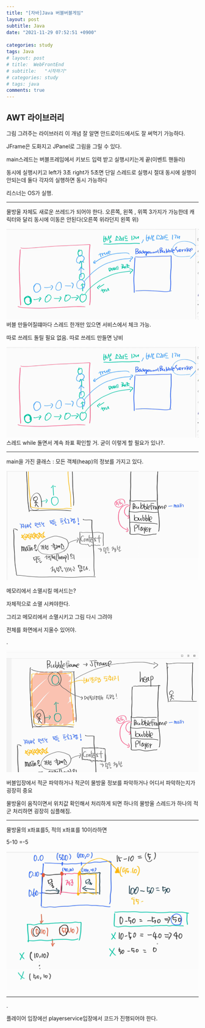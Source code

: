 ```yaml
---
title: "[자바]Java 버블버블게임"
layout: post
subtitle: Java
date: "2021-11-29 07:52:51 +0900"

categories: study
tags: Java
# layout: post
# title:  WebFrontEnd
# subtitle:   "시작하기"
# categories: study
# tags: java
comments: true
---
```


## AWT 라이브러리

그림 그려주는 라이브러리
이 개념 잘 알면 안드로이드에서도 잘 써먹기 가능하다.

JFrame은 도화지고
JPanel로 그림을 그릴 수 있다.


main스레드는 버블프레임에서 키보드 입력 받고 실행시키는게 끝(이벤트 핸들러)

동시에 실행시키고 left가 3초 right가 5초면 단일 스레드로 실행시 절대 동시에 실행이 안되는데 둘다 각자의 실행하면 동시 가능하다

리스너는 OS가 실행.

---


물방울 자체도 새로운 쓰레드가 되어야 한다.
오른쪽, 왼쪽 , 위쪽 3가지가 가능한데
캐릭터와 달리 동시에 이동은 안된다(오른쪽 위라던지 왼쪽 위)

![20211217_232055](/assets/20211217_232055.png)
버블 만들어질떄마다 스레드 한개만 있으면 서비스에서 체크 가능.

따로 쓰레드 돌릴 필요 없음.
따로 쓰레드 만들면 낭비

![20211217_232055](/assets/20211217_232055_sa8a73bh6.png)
스레드 while 돌면서 계속 좌표 확인할 거.
굳이 이렇게 할 필요가 있나?.

----
main을 가진 클래스 : 모든 객체(heap)의 정보를 가지고 있다.


![20211218_105612](/assets/20211218_105612.png)


메모리에서 소멸시킬 메서드는?

자체적으로 소멸 시켜야한다.

그리고 메모리에서 소멸시키고 그림 다시 그려야

전체를 화면에서 지울수 있어야.


.

![20211218_105712](/assets/20211218_105712.png)


버블입장에서 적군 파악하거나 적군이 물방울 정보를 파악하거나
어디서 파악하는지가 굉장히 중요

물방울이 움직이면서 위치값 확인해서 처리하게 되면 하나의 물방울 스레드가 하나의 적군 처리하면 굉장히 심플해짐.


---


물방울의 x좌표를5, 적의 x좌표를 10이라하면

5-10 =-5

![20211218_130526](/assets/20211218_130526.png)


----

.

플레이어 입장에선 playerservice입장에서 코드가 진행되어야 한다.
